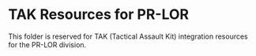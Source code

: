 # TAK Resources for PR-LOR

This folder is reserved for TAK (Tactical Assault Kit) integration resources for the PR-LOR division.
